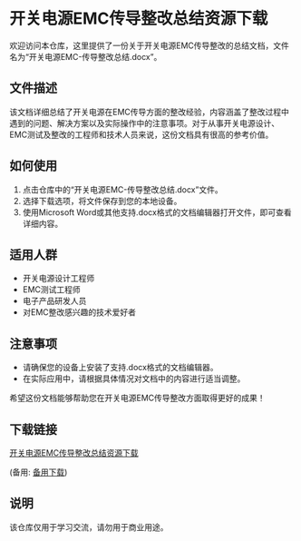 # 开关电源EMC传导整改总结资源下载

欢迎访问本仓库，这里提供了一份关于开关电源EMC传导整改的总结文档，文件名为“开关电源EMC-传导整改总结.docx”。

## 文件描述

该文档详细总结了开关电源在EMC传导方面的整改经验，内容涵盖了整改过程中遇到的问题、解决方案以及实际操作中的注意事项。对于从事开关电源设计、EMC测试及整改的工程师和技术人员来说，这份文档具有很高的参考价值。

## 如何使用

1. 点击仓库中的“开关电源EMC-传导整改总结.docx”文件。
2. 选择下载选项，将文件保存到您的本地设备。
3. 使用Microsoft Word或其他支持.docx格式的文档编辑器打开文件，即可查看详细内容。

## 适用人群

- 开关电源设计工程师
- EMC测试工程师
- 电子产品研发人员
- 对EMC整改感兴趣的技术爱好者

## 注意事项

- 请确保您的设备上安装了支持.docx格式的文档编辑器。
- 在实际应用中，请根据具体情况对文档中的内容进行适当调整。

希望这份文档能够帮助您在开关电源EMC传导整改方面取得更好的成果！

## 下载链接
[开关电源EMC传导整改总结资源下载](https://pan.quark.cn/s/f510f555fe1a) 

(备用: [备用下载](https://pan.baidu.com/s/1FTaKkMS3GAlns2Nn26035g?pwd=1234))

## 说明

该仓库仅用于学习交流，请勿用于商业用途。
